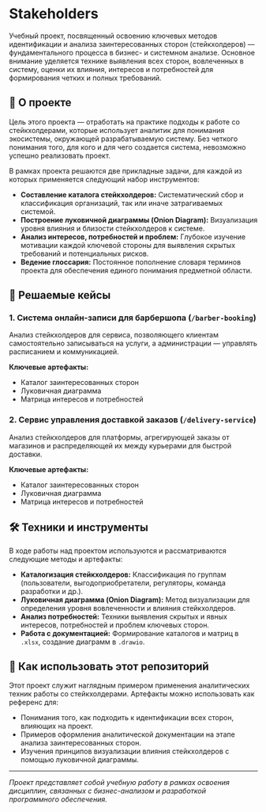 # Stakeholders

Учебный проект, посвященный освоению ключевых методов идентификации и анализа заинтересованных сторон (стейкхолдеров) — фундаментального процесса в бизнес- и системном анализе. Основное внимание уделяется технике выявления всех сторон, вовлеченных в систему, оценки их влияния, интересов и потребностей для формирования четких и полных требований.

## 📖 О проекте

Цель этого проекта — отработать на практике подходы к работе со стейкхолдерами, которые использует аналитик для понимания экосистемы, окружающей разрабатываемую систему. Без четкого понимания того, для кого и для чего создается система, невозможно успешно реализовать проект.

В рамках проекта решаются две прикладные задачи, для каждой из которых применяется следующий набор инструментов:
*   **Составление каталога стейкхолдеров:** Систематический сбор и классификация организаций, так или иначе затрагиваемых системой.
*   **Построение луковичной диаграммы (Onion Diagram):** Визуализация уровня влияния и близости стейкхолдеров к системе.
*   **Анализ интересов, потребностей и проблем:** Глубокое изучение мотивации каждой ключевой стороны для выявления скрытых требований и потенциальных рисков.
*   **Ведение глоссария:** Постоянное пополнение словаря терминов проекта для обеспечения единого понимания предметной области.

## 🧩 Решаемые кейсы

### 1. Система онлайн-записи для барбершопа (`/barber-booking`)
Анализ стейкхолдеров для сервиса, позволяющего клиентам самостоятельно записываться на услуги, а администрации — управлять расписанием и коммуникацией.

**Ключевые артефакты:**
*   Каталог заинтересованных сторон
*   Луковичная диаграмма
*   Матрица интересов и потребностей

### 2. Сервис управления доставкой заказов (`/delivery-service`)
Анализ стейкхолдеров для платформы, агрегирующей заказы от магазинов и распределяющей их между курьерами для быстрой доставки.

**Ключевые артефакты:**
*   Каталог заинтересованных сторон
*   Луковичная диаграмма
*   Матрица интересов и потребностей

## 🛠️ Техники и инструменты

В ходе работы над проектом используются и рассматриваются следующие методы и артефакты:

*   **Каталогизация стейкхолдеров:** Классификация по группам (пользователи, выгодоприобретатели, регуляторы, команда разработки и др.).
*   **Луковичная диаграмма (Onion Diagram):** Метод визуализации для определения уровня вовлеченности и влияния стейкхолдеров.
*   **Анализ потребностей:** Техники выявления скрытых и явных интересов, потребностей и проблем ключевых сторон.
*   **Работа с документацией:** Формирование каталогов и матриц в `.xlsx`, создание диаграмм в `.drawio`.

## 🚀 Как использовать этот репозиторий

Этот проект служит наглядным примером применения аналитических техник работы со стейкхолдерами. Артефакты можно использовать как референс для:
*   Понимания того, как подходить к идентификации всех сторон, влияющих на проект.
*   Примеров оформления аналитической документации на этапе анализа заинтересованных сторон.
*   Изучения принципов визуализации влияния стейкхолдеров с помощью луковичной диаграммы.

---
*Проект представляет собой учебную работу в рамках освоения дисциплин, связанных с бизнес-анализом и разработкой программного обеспечения.*
